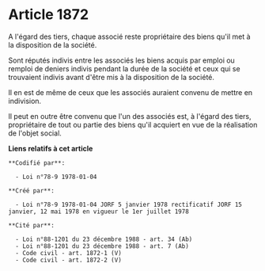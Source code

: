 # Article 1872

A l'égard des tiers, chaque associé reste propriétaire des biens qu'il met à la disposition de la société.

Sont réputés indivis entre les associés les biens acquis par emploi ou remploi de deniers indivis pendant la durée de la
société et ceux qui se trouvaient indivis avant d'être mis à la disposition de la société.

Il en est de même de ceux que les associés auraient convenu de mettre en indivision.

Il peut en outre être convenu que l'un des associés est, à l'égard des tiers, propriétaire de tout ou partie des biens qu'il
acquiert en vue de la réalisation de l'objet social.

**Liens relatifs à cet article**

	**Codifié par**:

	  - Loi n°78-9 1978-01-04

	**Créé par**:

	  - Loi n°78-9 1978-01-04 JORF 5 janvier 1978 rectificatif JORF 15 janvier, 12 mai 1978 en vigueur le 1er juillet 1978

	**Cité par**:

	  - Loi n°88-1201 du 23 décembre 1988 - art. 34 (Ab)
	  - Loi n°88-1201 du 23 décembre 1988 - art. 7 (Ab)
	  - Code civil - art. 1872-1 (V)
	  - Code civil - art. 1872-2 (V)
